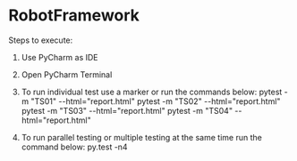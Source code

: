 # RobotFramework

Steps to execute:

1. Use PyCharm as IDE
2. Open PyCharm Terminal
3. To run individual test use a marker or run the commands below:
    pytest -m "TS01" --html="report.html"
    pytest -m "TS02" --html="report.html"
    pytest -m "TS03" --html="report.html"
    pytest -m "TS04" --html="report.html"

    
4. To run parallel testing or multiple testing at the same time run the command below:
    py.test -n4